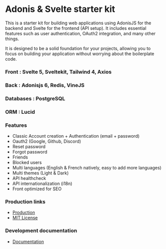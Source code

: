 # Adonis & Svelte starter kit

This is a starter kit for building web applications using AdonisJS for the backend and Svelte for the frontend (API setup). It includes essential features such as user authentication, OAuth2 integration, and many other things.

It is designed to be a solid foundation for your projects, allowing you to focus on building your application without worrying about the boilerplate code.

### Front : Svelte 5, Sveltekit, Tailwind 4, Axios

### Back : Adonisjs 6, Redis, VineJS

### Databases : PostgreSQL

### ORM : Lucid

### Features

- Classic Account creation + Authentication (email + password)
- Oauth2 (Google, Github, Discord)
- Reset password
- Forgot password
- Friends
- Blocked users
- Multi languages (English & French natively, easy to add more languages)
- Multi themes (Light & Dark)
- API healthcheck
- API internationalization (i18n)
- Front optimized for SEO

### Production links

- [Production](https://app.my-domain.fr)
- [MIT License](/doc/LICENSE.md)

### Development documentation
- [Documentation](doc/development/index.md)

